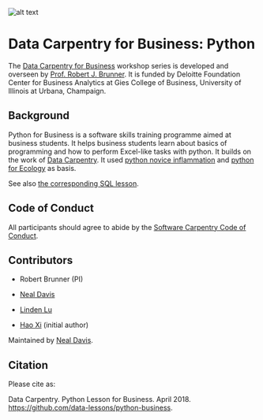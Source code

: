 ![alt text](pic/mark.png) <br>

# Data Carpentry for Business:  Python

The [Data Carpentry for Business](https://github.com/data-lessons/python-business) workshop series is developed and overseen by [Prof. Robert J. Brunner](https://business.illinois.edu/profile/robert-brunner/).  It is funded by Deloitte Foundation Center for Business Analytics at Gies College of Business, University of Illinois at Urbana, Champaign.  


## Background

Python for Business is a software skills training programme aimed at business students. It helps business students learn about basics of programming and how to perform Excel-like tasks with python. It builds on the work of [Data Carpentry](http://www.datacarpentry.org/). It used [python novice inflammation](https://github.com/swcarpentry/python-novice-inflammation) and [python for Ecology](https://github.com/datacarpentry/python-ecology-lesson/) as basis.

See also [the corresponding SQL lesson](https://github.com/data-lessons/sql-business).


## Code of Conduct

All participants should agree to abide by the [Software Carpentry Code of Conduct](http://software-carpentry.org/conduct/).


## Contributors

- Robert Brunner (PI)

- [Neal Davis](https://github.com/davis68)
- [Linden Lu](https://github.com/zllu2)
- [Hao Xi](https://github.com/TacNayn) (initial author)

Maintained by [Neal Davis](https://www.github.com/davis68).


## Citation

Please cite as:

Data Carpentry. Python Lesson for Business.  April 2018.  https://github.com/data-lessons/python-business.

